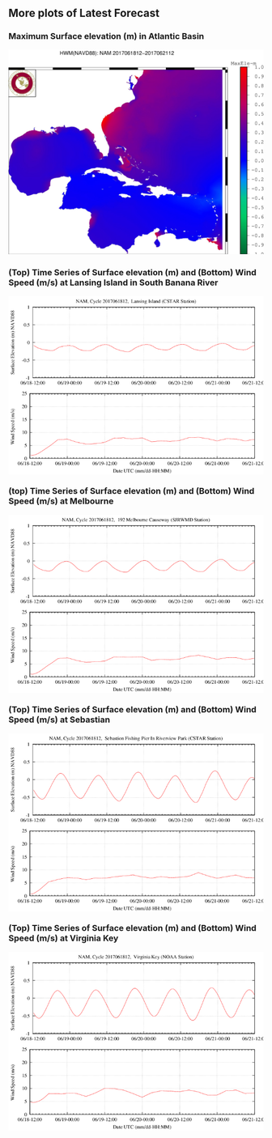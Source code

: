 ## More plots of Latest Forecast

### Maximum Surface elevation (m) in Atlantic Basin 

<p align="center">
  <img  src="/plot10001.jpg" width="600" >
</p>

### (Top) Time Series of Surface elevation (m) and (Bottom) Wind Speed (m/s) at Lansing Island in South Banana River

<p align="center">
  <img align="top" src="/EW_Lansing_Island.png" width="600">
</p>

### (top) Time Series of Surface elevation (m) and (Bottom) Wind Speed (m/s) at Melbourne

<p align="center">
  <img align="top" src="/EW_Melbourne_Cause_way.png" width="600">
</p>

### (Top) Time Series of Surface elevation (m) and (Bottom) Wind Speed (m/s) at Sebastian 

<p align="center">
  <img align="top" src="/EW_Sebastion_fishing_pier.png" width="600">
</p>

### (Top) Time Series of Surface elevation (m) and (Bottom) Wind Speed (m/s) at Virginia Key

<p align="center">
  <img align="top" src="/EW_Virginia_Key.png" width="600">
</p>
